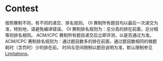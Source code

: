 # Contest

按照赛制不同，有不同的递交、排名规则。
OI 赛制所有题目均以最后一次递交为准，特别地，请避免编译错误。
OI 赛制排名规则为：总分高的排在前面，总分相等则排名相同。
ACM/ICPC 赛制所有题目递交后立即评测，以是否通过为准。
ACM/ICPC 赛制排名规则为：通过题目数多的排在前面，通过题目数相同的做题耗时（含罚时）少的排在前。
时间与空间限制以题目说明为准，默认限制参见[Limitations](#Limits)。